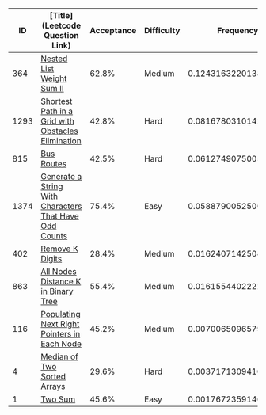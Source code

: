 |ID|[Title](Leetcode Question Link)|Acceptance|Difficulty|Frequency|
|----|-----|----|---|---|
|364|[Nested List Weight Sum II]( https://leetcode.com/problems/nested-list-weight-sum-ii)|62.8%|Medium|0.12431632201386382|
|1293|[Shortest Path in a Grid with Obstacles Elimination]( https://leetcode.com/problems/shortest-path-in-a-grid-with-obstacles-elimination)|42.8%|Hard|0.08167803101426718|
|815|[Bus Routes]( https://leetcode.com/problems/bus-routes)|42.5%|Hard|0.06127490750055161|
|1374|[Generate a String With Characters That Have Odd Counts]( https://leetcode.com/problems/generate-a-string-with-characters-that-have-odd-counts)|75.4%|Easy|0.05887900525002278|
|402|[Remove K Digits]( https://leetcode.com/problems/remove-k-digits)|28.4%|Medium|0.016240714250426138|
|863|[All Nodes Distance K in Binary Tree]( https://leetcode.com/problems/all-nodes-distance-k-in-binary-tree)|55.4%|Medium|0.0161554402222852|
|116|[Populating Next Right Pointers in Each Node]( https://leetcode.com/problems/populating-next-right-pointers-in-each-node)|45.2%|Medium|0.007006509657930414|
|4|[Median of Two Sorted Arrays]( https://leetcode.com/problems/median-of-two-sorted-arrays)|29.6%|Hard|0.00371713094107092|
|1|[Two Sum]( https://leetcode.com/problems/two-sum)|45.6%|Easy|0.001767235914611495|
